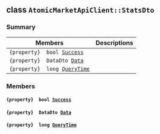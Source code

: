 ## class `AtomicMarketApiClient::StatsDto` 

### Summary

 Members                        | Descriptions                                
--------------------------------|---------------------------------------------
`{property}  bool `[`Success`](#class_atomic_market_api_client_1_1_stats_dto_1a506fb037fbb6bfe8f254c021a2c3cfac) | 
`{property}  DataDto `[`Data`](#class_atomic_market_api_client_1_1_stats_dto_1a65c0779654774581967081cf3136bd84) | 
`{property}  long `[`QueryTime`](#class_atomic_market_api_client_1_1_stats_dto_1a6cc7a06930fbe1e28eb7eed2599015c9) | 

### Members

#### `{property}  bool `[`Success`](#class_atomic_market_api_client_1_1_stats_dto_1a506fb037fbb6bfe8f254c021a2c3cfac) 

#### `{property}  DataDto `[`Data`](#class_atomic_market_api_client_1_1_stats_dto_1a65c0779654774581967081cf3136bd84) 

#### `{property}  long `[`QueryTime`](#class_atomic_market_api_client_1_1_stats_dto_1a6cc7a06930fbe1e28eb7eed2599015c9) 

